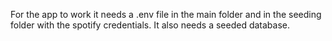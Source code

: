 For the app to work it needs a .env file in the main folder and in the seeding folder with the spotify credentials. It also needs a seeded database.
